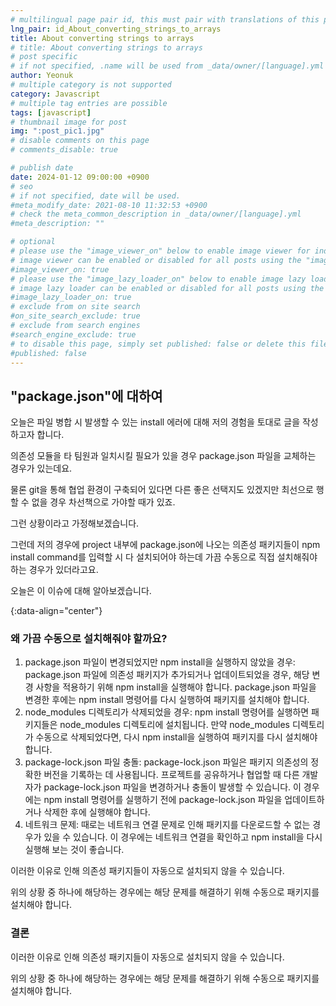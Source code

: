 ```yaml
---
# multilingual page pair id, this must pair with translations of this page. (This name must be unique)
lng_pair: id_About_converting_strings_to_arrays
title: About converting strings to arrays
# title: About converting strings to arrays
# post specific
# if not specified, .name will be used from _data/owner/[language].yml
author: Yeonuk
# multiple category is not supported
category: Javascript
# multiple tag entries are possible
tags: [javascript]
# thumbnail image for post
img: ":post_pic1.jpg"
# disable comments on this page
# comments_disable: true

# publish date
date: 2024-01-12 09:00:00 +0900
# seo
# if not specified, date will be used.
#meta_modify_date: 2021-08-10 11:32:53 +0900
# check the meta_common_description in _data/owner/[language].yml
#meta_description: ""

# optional
# please use the "image_viewer_on" below to enable image viewer for individual pages or posts (_posts/ or [language]/_posts folders).
# image viewer can be enabled or disabled for all posts using the "image_viewer_posts: true" setting in _data/conf/main.yml.
#image_viewer_on: true
# please use the "image_lazy_loader_on" below to enable image lazy loader for individual pages or posts (_posts/ or [language]/_posts folders).
# image lazy loader can be enabled or disabled for all posts using the "image_lazy_loader_posts: true" setting in _data/conf/main.yml.
#image_lazy_loader_on: true
# exclude from on site search
#on_site_search_exclude: true
# exclude from search engines
#search_engine_exclude: true
# to disable this page, simply set published: false or delete this file
#published: false
---
```


<!-- outline-start -->

## "package.json"에 대하여

오늘은 파일 병합 시 발생할 수 있는 install 에러에 대해 저의 경험을 토대로 글을 작성하고자 합니다.

의존성 모듈을 타 팀원과 일치시킬 필요가 있을 경우 package.json 파일을 교체하는 경우가 있는데요.

물론 git을 통해 협업 환경이 구축되어 있다면 다른 좋은 선택지도 있겠지만 최선으로 행할 수 없을 경우 차선책으로 가야할 때가 있죠.

그런 상황이라고 가정해보겠습니다.

그런데 저의 경우에 project 내부에 package.json에 나오는 의존성 패키지들이 npm install command를 입력할 시 다 설치되어야 하는데 가끔 수동으로 직접 설치해줘야 하는 경우가 있더라고요.

오늘은 이 이슈에 대해 알아보겠습니다.

{:data-align="center"}

<!-- outline-end -->

### 왜 가끔 수동으로 설치해줘야 할까요?

1. package.json 파일이 변경되었지만 npm install을 실행하지 않았을 경우: package.json 파일에 의존성 패키지가 추가되거나 업데이트되었을 경우, 해당 변경 사항을 적용하기 위해 npm install을 실행해야 합니다. package.json 파일을 변경한 후에는 npm install 명령어를 다시 실행하여 패키지를 설치해야 합니다.
2. node_modules 디렉토리가 삭제되었을 경우: npm install 명령어를 실행하면 패키지들은 node_modules 디렉토리에 설치됩니다. 만약 node_modules 디렉토리가 수동으로 삭제되었다면, 다시 npm install을 실행하여 패키지를 다시 설치해야 합니다.
3. package-lock.json 파일 충돌: package-lock.json 파일은 패키지 의존성의 정확한 버전을 기록하는 데 사용됩니다. 프로젝트를 공유하거나 협업할 때 다른 개발자가 package-lock.json 파일을 변경하거나 충돌이 발생할 수 있습니다. 이 경우에는 npm install 명령어를 실행하기 전에 package-lock.json 파일을 업데이트하거나 삭제한 후에 실행해야 합니다.
4. 네트워크 문제: 때로는 네트워크 연결 문제로 인해 패키지를 다운로드할 수 없는 경우가 있을 수 있습니다. 이 경우에는 네트워크 연결을 확인하고 npm install을 다시 실행해 보는 것이 좋습니다.

이러한 이유로 인해 의존성 패키지들이 자동으로 설치되지 않을 수 있습니다.

위의 상황 중 하나에 해당하는 경우에는 해당 문제를 해결하기 위해 수동으로 패키지를 설치해야 합니다.

### 결론

이러한 이유로 인해 의존성 패키지들이 자동으로 설치되지 않을 수 있습니다.

위의 상황 중 하나에 해당하는 경우에는 해당 문제를 해결하기 위해 수동으로 패키지를 설치해야 합니다.

